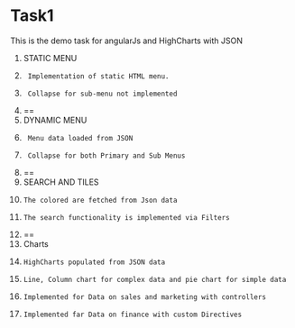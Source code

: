 # Task1
This is the demo task for angularJs and HighCharts with JSON

1. STATIC MENU
2.      Implementation of static HTML menu.
3.      Collapse for sub-menu not implemented
4.  ==
5.  DYNAMIC MENU
6.      Menu data loaded from JSON
7.      Collapse for both Primary and Sub Menus
8. ==
9. SEARCH AND TILES
10.     The colored are fetched from Json data
11.     The search functionality is implemented via Filters
12. ==
13. Charts
14.     HighCharts populated from JSON data
15.     Line, Column chart for complex data and pie chart for simple data
16.     Implemented for Data on sales and marketing with controllers
17.     Implemented far Data on finance with custom Directives

